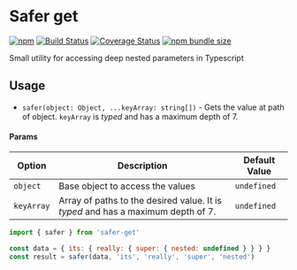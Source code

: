 # Safer get

[![npm](https://img.shields.io/npm/v/safer-get.svg)](https://www.npmjs.org/package/safer-get)
[![Build Status](https://travis-ci.org/foundernest/safer-get.svg?branch=master)](https://travis-ci.org/foundernest/safer-get)
[![Coverage Status](https://coveralls.io/repos/github/foundernest/safer-get/badge.svg?branch=master)](https://coveralls.io/github/foundernest/safer-get?branch=master)
[![npm bundle size](https://img.shields.io/bundlephobia/min/safer-get.svg)](https://bundlephobia.com/result?p=safer-get)

Small utility for accessing deep nested parameters in Typescript

## Usage

- `safer(object: Object, ...keyArray: string[])` - Gets the value at path of object. `keyArray` is _typed_ and has a maximum depth of 7.

#### Params

| Option     | Description                                                                      | Default Value |
| ---------- | -------------------------------------------------------------------------------- | ------------- |
| `object`   | Base object to access the values                                                 | `undefined`   |
| `keyArray` | Array of paths to the desired value. It is _typed_ and has a maximum depth of 7. | `undefined`   |

```js
import { safer } from 'safer-get'

const data = { its: { really: { super: { nested: undefined } } } }
const result = safer(data, 'its', 'really', 'super', 'nested')
```
